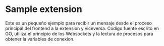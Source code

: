 # Sample extension

Este es un pequeño ejemplo para recibir un mensaje desde el proceso principal
del frontend a la extension y viceversa. Codigo fuente escrito en GO, utiliza
el principio de los Websockets y la lectura de procesos para obtener la variables
de conexion.


